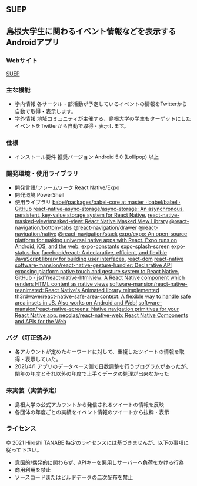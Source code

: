 ## SUEP
## 島根大学生に関わるイベント情報などを表示するAndroidアプリ
### Webサイト
<a href="https://suep.netlify.app/" target="_blank">SUEP</a>
### 主な機能
- 学内情報
各サークル・部活動が予定しているイベントの情報をTwitterから自動で取得・表示します。
- 学外情報
地域コミュニティが主催する、島根大学の学生もターゲットにしたイベントをTwitterから自動で取得・表示します。
### 仕様
- インストール要件
推奨バージョン Android 5.0 (Lollipop) 以上
### 開発環境・使用ライブラリ
- 開発言語/フレームワーク React Native/Expo
- 開発環境 PowerShell
- 使用ライブラリ
<a href="https://github.com/babel/babel/tree/master/packages/babel-core" target="_blank">babel/packages/babel-core at master · babel/babel · GitHub</a>
<a href="https://github.com/react-native-async-storage/async-storage.git" target="_blank">react-native-async-storage/async-storage: An asynchronous, persistent, key-value storage system for React Native.</a>
<a href="https://github.com/react-native-community/react-native-masked-view.git" target="_blank">react-native-masked-view/masked-view: React Native Masked View Library</a>
<a href="https://github.com/react-navigation/react-navigation.git" target="_blank">@react-navigation/bottom-tabs</a>
<a href="https://github.com/react-navigation/react-navigation.git" target="_blank">@react-navigation/drawer</a>
<a href="https://github.com/react-navigation/react-navigation.git" target="_blank">@react-navigation/native</a>
<a href="https://github.com/react-navigation/react-navigation.git" target="_blank">@react-navigation/stack</a>
<a href="https://github.com/expo/expo.git" target="_blank">expo/expo: An open-source platform for making universal native apps with React. Expo runs on Android, iOS, and the web.</a>
<a href="https://github.com/expo/expo.git" target="_blank">expo-constants</a>
<a href="https://github.com/expo/expo.git" target="_blank">expo-splash-screen</a>
<a href="https://github.com/expo/expo.git" target="_blank">expo-status-bar</a>
<a href="https://github.com/facebook/react.git" target="_blank">facebook/react: A declarative, efficient, and flexible JavaScript library for building user interfaces.</a>
<a href="https://github.com/facebook/react.git" target="_blank">react-dom</a>
<a href="https://github.com/facebook/react-native#readme" target="_blank">react-native</a>
<a href="https://github.com/software-mansion/react-native-gesture-handler.git" target="_blank">software-mansion/react-native-gesture-handler: Declarative API exposing platform native touch and gesture system to React Native.</a>
<a href="https://github.com/jsdf/react-native-htmlview" target="_blank">GitHub - jsdf/react-native-htmlview: A React Native component which renders HTML content as native views</a>
<a href="https://github.com/software-mansion/react-native-reanimated.git" target="_blank">software-mansion/react-native-reanimated: React Native&#39;s Animated library reimplemented</a>
<a href="https://github.com/th3rdwave/react-native-safe-area-context.git" target="_blank">th3rdwave/react-native-safe-area-context: A flexible way to handle safe area insets in JS. Also works on Android and Web!</a>
<a href="https://github.com/kmagiera/react-native-screens.git" target="_blank">software-mansion/react-native-screens: Native navigation primitives for your React Native app.</a>
<a href="https://github.com/necolas/react-native-web#readme" target="_blank">necolas/react-native-web: React Native Components and APIs for the Web</a>

### バグ（訂正済み）
- 各アカウントが定めたキーワードに対して、重複したツイートの情報を取得・表示していた。
- 2021/4/1 アプリのデータベース側で日数調整を行うプログラムがあったが、閏年の年度とそれ以外の年度で上手くデータの処理が出来なかった

### 未実装（実装予定）
- 島根大学の公式アカウントから発信されるツイートの情報を反映
- 各団体の年度ごとの実績をイベント情報のツイートから抜粋・表示

### ライセンス
© 2021 Hiroshi TANABE
特定のライセンスには基づきませんが、以下の事項に従って下さい。
- 意図的/偶発的に関わらず、APIキーを悪用しサーバーへ負荷をかける行為
- 商用利用を禁止
- ソースコードまたはビルドデータの二次配布を禁止
